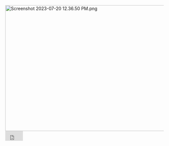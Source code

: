<img src="https://github.com/zephyrBlogerOfficial/site-official/assets/138673777/23e29259-41eb-4bf4-96f1-a82cf59c1321" alt="Screenshot 2023-07-20 12.36.50 PM.png" height="400" width="1000"/>
<iframe width="56" height="31" src="https://www.youtube.com/embed/iCEAkxys_c8" title="YouTube video player" frameborder="0" allow="accelerometer; autoplay; clipboard-write; encrypted-media; gyroscope; picture-in-picture; web-share" allowfullscreen></iframe>
